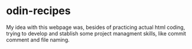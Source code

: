 # odin-recipes
My idea with this webpage was, besides of practicing actual html coding, trying to develop and stablish some project managment skills, like commit comment and file naming.
